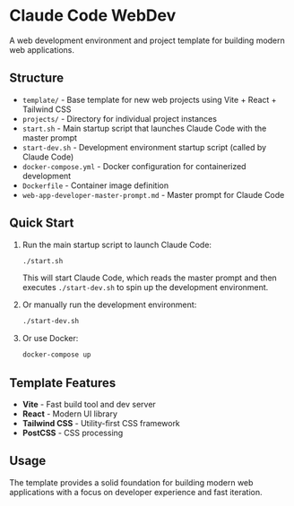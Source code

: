 # Claude Code WebDev

A web development environment and project template for building modern web applications.

## Structure

- `template/` - Base template for new web projects using Vite + React + Tailwind CSS
- `projects/` - Directory for individual project instances
- `start.sh` - Main startup script that launches Claude Code with the master prompt
- `start-dev.sh` - Development environment startup script (called by Claude Code)
- `docker-compose.yml` - Docker configuration for containerized development
- `Dockerfile` - Container image definition
- `web-app-developer-master-prompt.md` - Master prompt for Claude Code

## Quick Start

1. Run the main startup script to launch Claude Code:
   ```bash
   ./start.sh
   ```

   This will start Claude Code, which reads the master prompt and then executes `./start-dev.sh` to spin up the development environment.

2. Or manually run the development environment:
   ```bash
   ./start-dev.sh
   ```

3. Or use Docker:
   ```bash
   docker-compose up
   ```

## Template Features

- **Vite** - Fast build tool and dev server
- **React** - Modern UI library
- **Tailwind CSS** - Utility-first CSS framework
- **PostCSS** - CSS processing

## Usage

The template provides a solid foundation for building modern web applications with a focus on developer experience and fast iteration.